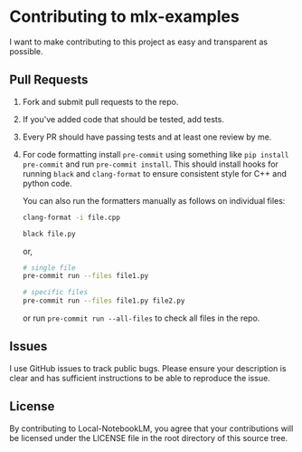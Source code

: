 # Contributing to mlx-examples

I want to make contributing to this project as easy and transparent as
possible.

## Pull Requests

1. Fork and submit pull requests to the repo.
2. If you've added code that should be tested, add tests.
3. Every PR should have passing tests and at least one review by me.
4. For code formatting install `pre-commit` using something like `pip install pre-commit` and run `pre-commit install`.
   This should install hooks for running `black` and `clang-format` to ensure
   consistent style for C++ and python code.
 
   You can also run the formatters manually as follows on individual files:
 
     ```bash
     clang-format -i file.cpp
     ```
 
     ```bash
     black file.py
     ```

     or,

     ```bash
     # single file
     pre-commit run --files file1.py 

     # specific files
     pre-commit run --files file1.py file2.py
     ```
 
   or run `pre-commit run --all-files` to check all files in the repo.

## Issues

I use GitHub issues to track public bugs. Please ensure your description is
clear and has sufficient instructions to be able to reproduce the issue.

## License

By contributing to Local-NotebookLM, you agree that your contributions will be licensed
under the LICENSE file in the root directory of this source tree.
